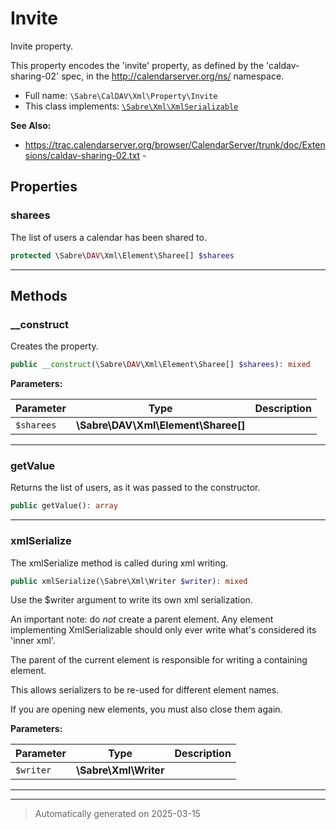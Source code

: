 
# Invite

Invite property.

This property encodes the 'invite' property, as defined by
the 'caldav-sharing-02' spec, in the http://calendarserver.org/ns/
namespace.

* Full name: `\Sabre\CalDAV\Xml\Property\Invite`
* This class implements:
[`\Sabre\Xml\XmlSerializable`](../../../Xml/XmlSerializable.md)

**See Also:**

* https://trac.calendarserver.org/browser/CalendarServer/trunk/doc/Extensions/caldav-sharing-02.txt - 



## Properties


### sharees

The list of users a calendar has been shared to.

```php
protected \Sabre\DAV\Xml\Element\Sharee[] $sharees
```






***

## Methods


### __construct

Creates the property.

```php
public __construct(\Sabre\DAV\Xml\Element\Sharee[] $sharees): mixed
```








**Parameters:**

| Parameter | Type | Description |
|-----------|------|-------------|
| `$sharees` | **\Sabre\DAV\Xml\Element\Sharee[]** |  |





***

### getValue

Returns the list of users, as it was passed to the constructor.

```php
public getValue(): array
```












***

### xmlSerialize

The xmlSerialize method is called during xml writing.

```php
public xmlSerialize(\Sabre\Xml\Writer $writer): mixed
```

Use the $writer argument to write its own xml serialization.

An important note: do _not_ create a parent element. Any element
implementing XmlSerializable should only ever write what's considered
its 'inner xml'.

The parent of the current element is responsible for writing a
containing element.

This allows serializers to be re-used for different element names.

If you are opening new elements, you must also close them again.






**Parameters:**

| Parameter | Type | Description |
|-----------|------|-------------|
| `$writer` | **\Sabre\Xml\Writer** |  |





***


***
> Automatically generated on 2025-03-15
